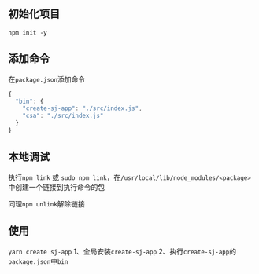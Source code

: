 ## 初始化项目

`npm init -y`

## 添加命令

在`package.json`添加命令

```js
{
  "bin": {
    "create-sj-app": "./src/index.js",
    "csa": "./src/index.js"
  }
}
```

## 本地调试

执行`npm link` 或 `sudo npm link`，在`/usr/local/lib/node_modules/<package>`中创建一个链接到执行命令的包

同理`npm unlink`解除链接

## 使用

`yarn create sj-app`
1、全局安装`create-sj-app`
2、执行`create-sj-app`的`package.json`中`bin`
